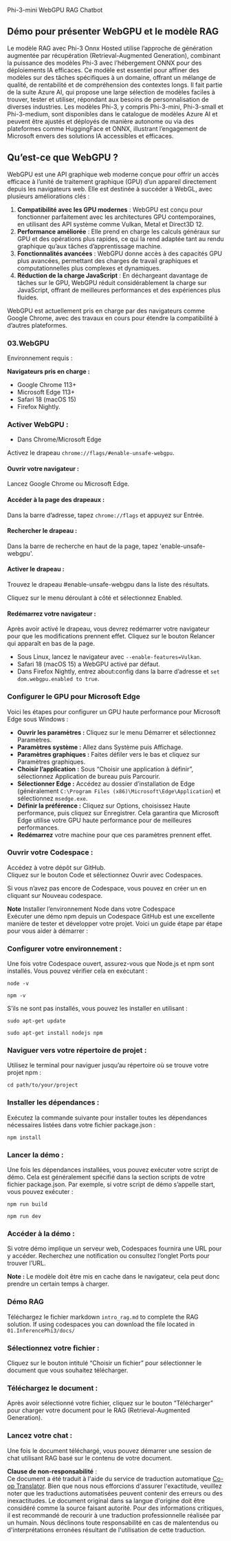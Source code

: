 <!--
CO_OP_TRANSLATOR_METADATA:
{
  "original_hash": "4aac6b8a5dcbbe9a32b47be30340cac2",
  "translation_date": "2025-03-27T04:46:54+00:00",
  "source_file": "code\\08.RAG\\rag_webgpu_chat\\README.md",
  "language_code": "fr"
}
-->
Phi-3-mini WebGPU RAG Chatbot

## Démo pour présenter WebGPU et le modèle RAG
Le modèle RAG avec Phi-3 Onnx Hosted utilise l’approche de génération augmentée par récupération (Retrieval-Augmented Generation), combinant la puissance des modèles Phi-3 avec l’hébergement ONNX pour des déploiements IA efficaces. Ce modèle est essentiel pour affiner des modèles sur des tâches spécifiques à un domaine, offrant un mélange de qualité, de rentabilité et de compréhension des contextes longs. Il fait partie de la suite Azure AI, qui propose une large sélection de modèles faciles à trouver, tester et utiliser, répondant aux besoins de personnalisation de diverses industries. Les modèles Phi-3, y compris Phi-3-mini, Phi-3-small et Phi-3-medium, sont disponibles dans le catalogue de modèles Azure AI et peuvent être ajustés et déployés de manière autonome ou via des plateformes comme HuggingFace et ONNX, illustrant l’engagement de Microsoft envers des solutions IA accessibles et efficaces.

## Qu’est-ce que WebGPU ?
WebGPU est une API graphique web moderne conçue pour offrir un accès efficace à l’unité de traitement graphique (GPU) d’un appareil directement depuis les navigateurs web. Elle est destinée à succéder à WebGL, avec plusieurs améliorations clés :

1. **Compatibilité avec les GPU modernes** : WebGPU est conçu pour fonctionner parfaitement avec les architectures GPU contemporaines, en utilisant des API système comme Vulkan, Metal et Direct3D 12.
2. **Performance améliorée** : Elle prend en charge les calculs généraux sur GPU et des opérations plus rapides, ce qui la rend adaptée tant au rendu graphique qu’aux tâches d’apprentissage machine.
3. **Fonctionnalités avancées** : WebGPU donne accès à des capacités GPU plus avancées, permettant des charges de travail graphiques et computationnelles plus complexes et dynamiques.
4. **Réduction de la charge JavaScript** : En déchargeant davantage de tâches sur le GPU, WebGPU réduit considérablement la charge sur JavaScript, offrant de meilleures performances et des expériences plus fluides.

WebGPU est actuellement pris en charge par des navigateurs comme Google Chrome, avec des travaux en cours pour étendre la compatibilité à d’autres plateformes.

### 03.WebGPU
Environnement requis :

**Navigateurs pris en charge :**
- Google Chrome 113+
- Microsoft Edge 113+
- Safari 18 (macOS 15)
- Firefox Nightly.

### Activer WebGPU :

- Dans Chrome/Microsoft Edge  

Activez le drapeau `chrome://flags/#enable-unsafe-webgpu`.

#### Ouvrir votre navigateur :
Lancez Google Chrome ou Microsoft Edge.

#### Accéder à la page des drapeaux :
Dans la barre d’adresse, tapez `chrome://flags` et appuyez sur Entrée.

#### Rechercher le drapeau :
Dans la barre de recherche en haut de la page, tapez 'enable-unsafe-webgpu'.

#### Activer le drapeau :
Trouvez le drapeau #enable-unsafe-webgpu dans la liste des résultats.

Cliquez sur le menu déroulant à côté et sélectionnez Enabled.

#### Redémarrez votre navigateur :
Après avoir activé le drapeau, vous devrez redémarrer votre navigateur pour que les modifications prennent effet. Cliquez sur le bouton Relancer qui apparaît en bas de la page.

- Sous Linux, lancez le navigateur avec `--enable-features=Vulkan`.
- Safari 18 (macOS 15) a WebGPU activé par défaut.
- Dans Firefox Nightly, entrez about:config dans la barre d’adresse et `set dom.webgpu.enabled to true`.

### Configurer le GPU pour Microsoft Edge

Voici les étapes pour configurer un GPU haute performance pour Microsoft Edge sous Windows :

- **Ouvrir les paramètres :** Cliquez sur le menu Démarrer et sélectionnez Paramètres.
- **Paramètres système :** Allez dans Système puis Affichage.
- **Paramètres graphiques :** Faites défiler vers le bas et cliquez sur Paramètres graphiques.
- **Choisir l’application :** Sous “Choisir une application à définir”, sélectionnez Application de bureau puis Parcourir.
- **Sélectionner Edge :** Accédez au dossier d’installation de Edge (généralement `C:\Program Files (x86)\Microsoft\Edge\Application`) et sélectionnez `msedge.exe`.
- **Définir la préférence :** Cliquez sur Options, choisissez Haute performance, puis cliquez sur Enregistrer.
Cela garantira que Microsoft Edge utilise votre GPU haute performance pour de meilleures performances.
- **Redémarrez** votre machine pour que ces paramètres prennent effet.

### Ouvrir votre Codespace :
Accédez à votre dépôt sur GitHub.  
Cliquez sur le bouton Code et sélectionnez Ouvrir avec Codespaces.

Si vous n’avez pas encore de Codespace, vous pouvez en créer un en cliquant sur Nouveau codespace.

**Note** Installer l’environnement Node dans votre Codespace  
Exécuter une démo npm depuis un Codespace GitHub est une excellente manière de tester et développer votre projet. Voici un guide étape par étape pour vous aider à démarrer :

### Configurer votre environnement :
Une fois votre Codespace ouvert, assurez-vous que Node.js et npm sont installés. Vous pouvez vérifier cela en exécutant :
```
node -v
```
```
npm -v
```

S’ils ne sont pas installés, vous pouvez les installer en utilisant :
```
sudo apt-get update
```
```
sudo apt-get install nodejs npm
```

### Naviguer vers votre répertoire de projet :
Utilisez le terminal pour naviguer jusqu’au répertoire où se trouve votre projet npm :
```
cd path/to/your/project
```

### Installer les dépendances :
Exécutez la commande suivante pour installer toutes les dépendances nécessaires listées dans votre fichier package.json :

```
npm install
```

### Lancer la démo :
Une fois les dépendances installées, vous pouvez exécuter votre script de démo. Cela est généralement spécifié dans la section scripts de votre fichier package.json. Par exemple, si votre script de démo s’appelle start, vous pouvez exécuter :

```
npm run build
```
```
npm run dev
```

### Accéder à la démo :
Si votre démo implique un serveur web, Codespaces fournira une URL pour y accéder. Recherchez une notification ou consultez l’onglet Ports pour trouver l’URL.

**Note :** Le modèle doit être mis en cache dans le navigateur, cela peut donc prendre un certain temps à charger.

### Démo RAG
Téléchargez le fichier markdown `intro_rag.md` to complete the RAG solution. If using codespaces you can download the file located in `01.InferencePhi3/docs/`

### Sélectionnez votre fichier :
Cliquez sur le bouton intitulé “Choisir un fichier” pour sélectionner le document que vous souhaitez télécharger.

### Téléchargez le document :
Après avoir sélectionné votre fichier, cliquez sur le bouton “Télécharger” pour charger votre document pour le RAG (Retrieval-Augmented Generation).

### Lancez votre chat :
Une fois le document téléchargé, vous pouvez démarrer une session de chat utilisant RAG basé sur le contenu de votre document.

**Clause de non-responsabilité** :  
Ce document a été traduit à l'aide du service de traduction automatique [Co-op Translator](https://github.com/Azure/co-op-translator). Bien que nous nous efforcions d'assurer l'exactitude, veuillez noter que les traductions automatisées peuvent contenir des erreurs ou des inexactitudes. Le document original dans sa langue d'origine doit être considéré comme la source faisant autorité. Pour des informations critiques, il est recommandé de recourir à une traduction professionnelle réalisée par un humain. Nous déclinons toute responsabilité en cas de malentendus ou d'interprétations erronées résultant de l'utilisation de cette traduction.